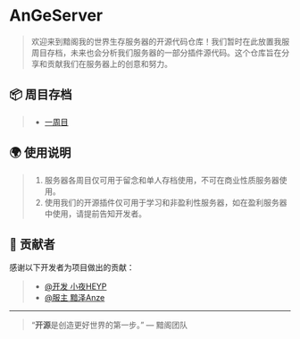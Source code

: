 # AnGeServer

> 欢迎来到黯阁我的世界生存服务器的开源代码仓库！我们暂时在此放置我服周目存档，未来也会分析我们服务器的一部分插件源代码。这个仓库旨在分享和贡献我们在服务器上的创意和努力。

## 📦 周目存档

> - [一周目](https://github.com/XiaoYeYa/AnGeServer/releases/tag/%E4%B8%80%E5%91%A8%E7%9B%AE)


## 🌍 使用说明

> 1. 服务器各周目仅可用于留念和单人存档使用，不可在商业性质服务器使用。
> 2. 使用我们的开源插件仅可用于学习和非盈利性服务器，如在盈利服务器中使用，请提前告知开发者。
   

## 📄 贡献者

感谢以下开发者为项目做出的贡献：

> - [@开发 小夜HEYP](https://github.com/XiaoYeYa)
> - [@服主 黯泽Anze](https://github.com/Anzyeeeee)


---

> “**开源**是创造更好世界的第一步。” — 黯阁团队
